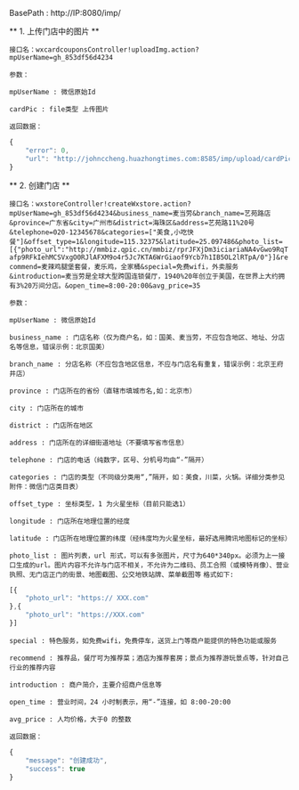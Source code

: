 
BasePath : http://IP:8080/imp/

** 1. 上传门店中的图片 **

`接口名：wxcardcouponsController!uploadImg.action?mpUserName=gh_853df56d4234`

`参数：`

`mpUserName : 微信原始Id`

`cardPic : file类型 上传图片`

`返回数据：`
```javascript
{
	"error": 0,
	"url": "http://johnccheng.huazhongtimes.com:8585/imp/upload/cardPic/20160628103631671935.png?url=http://mmbiz.qpic.cn/mmbiz/rprJFXjDm3iciariaNA4vGwo9RqTafp9RFkIehMCSVxgO0RJlAFXM9o4r5Jc7KTA6WrGiaof9Ycb7h1IB5OL2lRTpA/0"
}
```

** 2. 创建门店 **

`接口名：wxstoreController!createWxstore.action?mpUserName=gh_853df56d4234&business_name=麦当劳&branch_name=艺苑路店&province=广东省&city=广州市&district=海珠区&address=艺苑路11%20号&telephone=020-12345678&categories=["美食,小吃快餐"]&offset_type=1&longitude=115.32375&latitude=25.097486&photo_list=[{"photo_url":"http://mmbiz.qpic.cn/mmbiz/rprJFXjDm3iciariaNA4vGwo9RqTafp9RFkIehMCSVxgO0RJlAFXM9o4r5Jc7KTA6WrGiaof9Ycb7h1IB5OL2lRTpA/0"}]&recommend=麦辣鸡腿堡套餐，麦乐鸡，全家桶&special=免费wifi，外卖服务&introduction=麦当劳是全球大型跨国连锁餐厅，1940%20年创立于美国，在世界上大约拥有3%20万间分店。&open_time=8:00-20:00&avg_price=35`

`参数：`

`mpUserName : 微信原始Id`

`business_name : 门店名称（仅为商户名，如：国美、麦当劳，不应包含地区、地址、分店名等信息，错误示例：北京国美）`

`branch_name : 分店名称（不应包含地区信息，不应与门店名有重复，错误示例：北京王府井店）`

`province : 门店所在的省份（直辖市填城市名,如：北京市）`

`city : 门店所在的城市`

`district : 门店所在地区`

`address : 门店所在的详细街道地址（不要填写省市信息）`

`telephone : 门店的电话（纯数字，区号、分机号均由“-”隔开）`

`categories : 门店的类型（不同级分类用“,”隔开，如：美食，川菜，火锅。详细分类参见附件：微信门店类目表）`

`offset_type : 坐标类型，1 为火星坐标（目前只能选1）`

`longitude : 门店所在地理位置的经度`

`latitude : 门店所在地理位置的纬度（经纬度均为火星坐标，最好选用腾讯地图标记的坐标）`

`photo_list : 图片列表，url 形式，可以有多张图片，尺寸为640*340px。必须为上一接口生成的url。图片内容不允许与门店不相关，不允许为二维码、员工合照（或模特肖像）、营业执照、无门店正门的街景、地图截图、公交地铁站牌、菜单截图等`
`格式如下:`
```javascript
[{
	"photo_url": "https:// XXX.com"
},{
	"photo_url": "https://XXX.com"
}]
```

`special : 特色服务，如免费wifi，免费停车，送货上门等商户能提供的特色功能或服务`

`recommend : 推荐品，餐厅可为推荐菜；酒店为推荐套房；景点为推荐游玩景点等，针对自己行业的推荐内容`

`introduction : 商户简介，主要介绍商户信息等`

`open_time : 营业时间，24 小时制表示，用“-”连接，如 8:00-20:00`

`avg_price : 人均价格，大于0 的整数`

`返回数据：`
```javascript
{
	"message": "创建成功",
	"success": true
}
```
